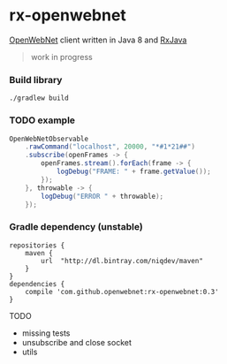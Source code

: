 # rx-openwebnet

[OpenWebNet](http://www.myopen-legrandgroup.com/resources/own_protocol/default.aspx)
client written in Java 8 and [RxJava](https://github.com/ReactiveX/RxJava)

> work in progress

### Build library
```
./gradlew build
```

### TODO example
```java
OpenWebNetObservable
    .rawCommand("localhost", 20000, "*#1*21##")
    .subscribe(openFrames -> {
        openFrames.stream().forEach(frame -> {
            logDebug("FRAME: " + frame.getValue());
        });
    }, throwable -> {
        logDebug("ERROR " + throwable);
    });
```

### Gradle dependency (unstable)
```
repositories {
    maven {
        url  "http://dl.bintray.com/niqdev/maven"
    }
}
dependencies {
    compile 'com.github.openwebnet:rx-openwebnet:0.3'
}
```

TODO
* missing tests
* unsubscribe and close socket
* utils
